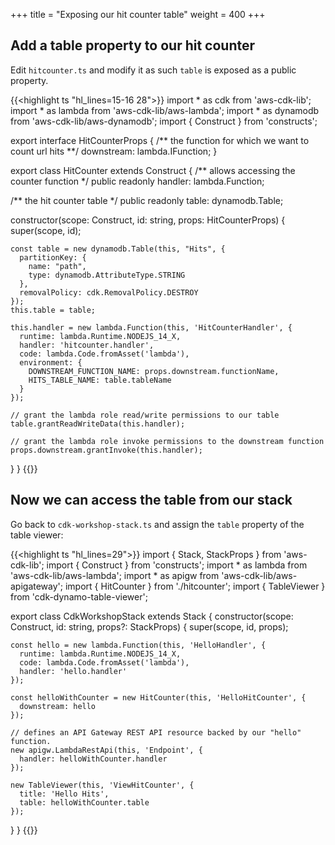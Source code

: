 +++
title = "Exposing our hit counter table"
weight = 400
+++

## Add a table property to our hit counter

Edit `hitcounter.ts` and modify it as such `table` is exposed as a public property.

{{<highlight ts "hl_lines=15-16 28">}}
import * as cdk from 'aws-cdk-lib';
import * as lambda from 'aws-cdk-lib/aws-lambda';
import * as dynamodb from 'aws-cdk-lib/aws-dynamodb';
import { Construct } from 'constructs';

export interface HitCounterProps {
  /** the function for which we want to count url hits **/
  downstream: lambda.IFunction;
}

export class HitCounter extends Construct {
  /** allows accessing the counter function */
  public readonly handler: lambda.Function;

  /** the hit counter table */
  public readonly table: dynamodb.Table;

  constructor(scope: Construct, id: string, props: HitCounterProps) {
    super(scope, id);

    const table = new dynamodb.Table(this, "Hits", {
      partitionKey: {
        name: "path",
        type: dynamodb.AttributeType.STRING
      },
      removalPolicy: cdk.RemovalPolicy.DESTROY
    });
    this.table = table;

    this.handler = new lambda.Function(this, 'HitCounterHandler', {
      runtime: lambda.Runtime.NODEJS_14_X,
      handler: 'hitcounter.handler',
      code: lambda.Code.fromAsset('lambda'),
      environment: {
        DOWNSTREAM_FUNCTION_NAME: props.downstream.functionName,
        HITS_TABLE_NAME: table.tableName
      }
    });

    // grant the lambda role read/write permissions to our table
    table.grantReadWriteData(this.handler);

    // grant the lambda role invoke permissions to the downstream function
    props.downstream.grantInvoke(this.handler);
  }
}
{{</highlight>}}

## Now we can access the table from our stack

Go back to `cdk-workshop-stack.ts` and assign the `table` property of the table viewer:

{{<highlight ts "hl_lines=29">}}
import { Stack, StackProps } from 'aws-cdk-lib';
import { Construct } from 'constructs';
import * as lambda from 'aws-cdk-lib/aws-lambda';
import * as apigw from 'aws-cdk-lib/aws-apigateway';
import { HitCounter } from './hitcounter';
import { TableViewer } from 'cdk-dynamo-table-viewer';

export class CdkWorkshopStack extends Stack {
  constructor(scope: Construct, id: string, props?: StackProps) {
    super(scope, id, props);

    const hello = new lambda.Function(this, 'HelloHandler', {
      runtime: lambda.Runtime.NODEJS_14_X,
      code: lambda.Code.fromAsset('lambda'),
      handler: 'hello.handler'
    });

    const helloWithCounter = new HitCounter(this, 'HelloHitCounter', {
      downstream: hello
    });

    // defines an API Gateway REST API resource backed by our "hello" function.
    new apigw.LambdaRestApi(this, 'Endpoint', {
      handler: helloWithCounter.handler
    });

    new TableViewer(this, 'ViewHitCounter', {
      title: 'Hello Hits',
      table: helloWithCounter.table
    });
  }
}
{{</highlight>}}

